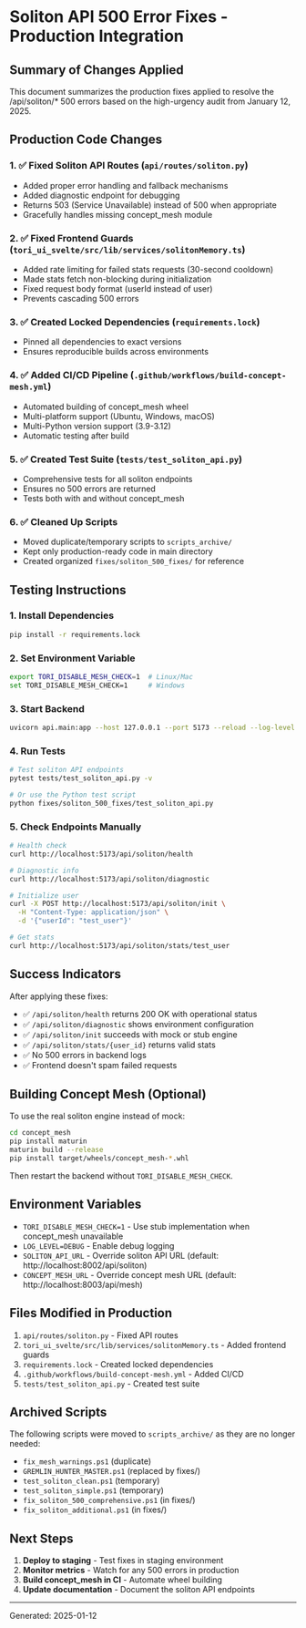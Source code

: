 # Soliton API 500 Error Fixes - Production Integration

## Summary of Changes Applied

This document summarizes the production fixes applied to resolve the /api/soliton/* 500 errors based on the high-urgency audit from January 12, 2025.

## Production Code Changes

### 1. ✅ Fixed Soliton API Routes (`api/routes/soliton.py`)
- Added proper error handling and fallback mechanisms
- Added diagnostic endpoint for debugging
- Returns 503 (Service Unavailable) instead of 500 when appropriate
- Gracefully handles missing concept_mesh module

### 2. ✅ Fixed Frontend Guards (`tori_ui_svelte/src/lib/services/solitonMemory.ts`)
- Added rate limiting for failed stats requests (30-second cooldown)
- Made stats fetch non-blocking during initialization
- Fixed request body format (userId instead of user)
- Prevents cascading 500 errors

### 3. ✅ Created Locked Dependencies (`requirements.lock`)
- Pinned all dependencies to exact versions
- Ensures reproducible builds across environments

### 4. ✅ Added CI/CD Pipeline (`.github/workflows/build-concept-mesh.yml`)
- Automated building of concept_mesh wheel
- Multi-platform support (Ubuntu, Windows, macOS)
- Multi-Python version support (3.9-3.12)
- Automatic testing after build

### 5. ✅ Created Test Suite (`tests/test_soliton_api.py`)
- Comprehensive tests for all soliton endpoints
- Ensures no 500 errors are returned
- Tests both with and without concept_mesh

### 6. ✅ Cleaned Up Scripts
- Moved duplicate/temporary scripts to `scripts_archive/`
- Kept only production-ready code in main directory
- Created organized `fixes/soliton_500_fixes/` for reference

## Testing Instructions

### 1. Install Dependencies
```bash
pip install -r requirements.lock
```

### 2. Set Environment Variable
```bash
export TORI_DISABLE_MESH_CHECK=1  # Linux/Mac
set TORI_DISABLE_MESH_CHECK=1     # Windows
```

### 3. Start Backend
```bash
uvicorn api.main:app --host 127.0.0.1 --port 5173 --reload --log-level debug
```

### 4. Run Tests
```bash
# Test soliton API endpoints
pytest tests/test_soliton_api.py -v

# Or use the Python test script
python fixes/soliton_500_fixes/test_soliton_api.py
```

### 5. Check Endpoints Manually
```bash
# Health check
curl http://localhost:5173/api/soliton/health

# Diagnostic info
curl http://localhost:5173/api/soliton/diagnostic

# Initialize user
curl -X POST http://localhost:5173/api/soliton/init \
  -H "Content-Type: application/json" \
  -d '{"userId": "test_user"}'

# Get stats
curl http://localhost:5173/api/soliton/stats/test_user
```

## Success Indicators

After applying these fixes:
- ✅ `/api/soliton/health` returns 200 OK with operational status
- ✅ `/api/soliton/diagnostic` shows environment configuration
- ✅ `/api/soliton/init` succeeds with mock or stub engine
- ✅ `/api/soliton/stats/{user_id}` returns valid stats
- ✅ No 500 errors in backend logs
- ✅ Frontend doesn't spam failed requests

## Building Concept Mesh (Optional)

To use the real soliton engine instead of mock:

```bash
cd concept_mesh
pip install maturin
maturin build --release
pip install target/wheels/concept_mesh-*.whl
```

Then restart the backend without `TORI_DISABLE_MESH_CHECK`.

## Environment Variables

- `TORI_DISABLE_MESH_CHECK=1` - Use stub implementation when concept_mesh unavailable
- `LOG_LEVEL=DEBUG` - Enable debug logging
- `SOLITON_API_URL` - Override soliton API URL (default: http://localhost:8002/api/soliton)
- `CONCEPT_MESH_URL` - Override concept mesh URL (default: http://localhost:8003/api/mesh)

## Files Modified in Production

1. `api/routes/soliton.py` - Fixed API routes
2. `tori_ui_svelte/src/lib/services/solitonMemory.ts` - Added frontend guards
3. `requirements.lock` - Created locked dependencies
4. `.github/workflows/build-concept-mesh.yml` - Added CI/CD
5. `tests/test_soliton_api.py` - Created test suite

## Archived Scripts

The following scripts were moved to `scripts_archive/` as they are no longer needed:
- `fix_mesh_warnings.ps1` (duplicate)
- `GREMLIN_HUNTER_MASTER.ps1` (replaced by fixes/)
- `test_soliton_clean.ps1` (temporary)
- `test_soliton_simple.ps1` (temporary)
- `fix_soliton_500_comprehensive.ps1` (in fixes/)
- `fix_soliton_additional.ps1` (in fixes/)

## Next Steps

1. **Deploy to staging** - Test fixes in staging environment
2. **Monitor metrics** - Watch for any 500 errors in production
3. **Build concept_mesh in CI** - Automate wheel building
4. **Update documentation** - Document the soliton API endpoints

---

Generated: 2025-01-12
